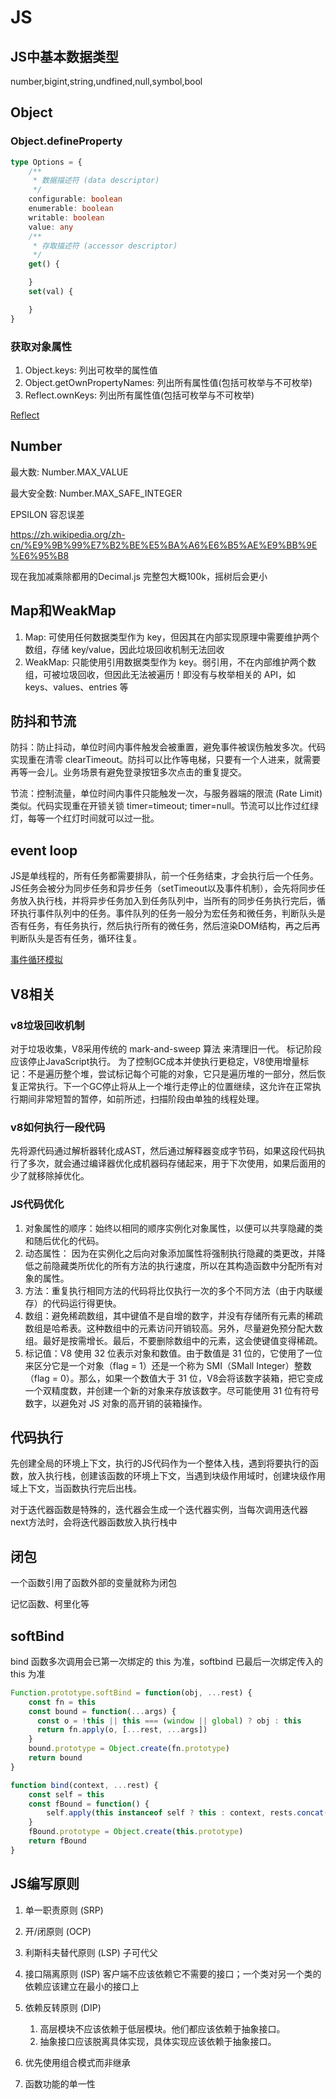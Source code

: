 # JS

## JS中基本数据类型

number,bigint,string,undfined,null,symbol,bool

## Object

### Object.defineProperty

```ts
type Options = {
    /**
     * 数据描述符 (data descriptor)
     */
    configurable: boolean
    enumerable: boolean
    writable: boolean
    value: any
    /**
     * 存取描述符 (accessor descriptor)
     */
    get() {

    }
    set(val) {

    }
}
```

### 获取对象属性

1. Object.keys: 列出可枚举的属性值
2. Object.getOwnPropertyNames: 列出所有属性值(包括可枚举与不可枚举)
3. Reflect.ownKeys: 列出所有属性值(包括可枚举与不可枚举)

[Reflect](https://developer.mozilla.org/zh-CN/docs/Web/JavaScript/Reference/Global_Objects/Reflect)

## Number

最大数: Number.MAX_VALUE

最大安全数: Number.MAX_SAFE_INTEGER

EPSILON 容忍误差

<https://zh.wikipedia.org/zh-cn/%E9%9B%99%E7%B2%BE%E5%BA%A6%E6%B5%AE%E9%BB%9E%E6%95%B8>

现在我加减乘除都用的Decimal.js 完整包大概100k，摇树后会更小

## Map和WeakMap

1. Map: 可使用任何数据类型作为 key，但因其在内部实现原理中需要维护两个数组，存储 key/value，因此垃圾回收机制无法回收
2. WeakMap: 只能使用引用数据类型作为 key。弱引用，不在内部维护两个数组，可被垃圾回收，但因此无法被遍历！即没有与枚举相关的 API，如 keys、values、entries 等

## 防抖和节流

防抖：防止抖动，单位时间内事件触发会被重置，避免事件被误伤触发多次。代码实现重在清零 clearTimeout。防抖可以比作等电梯，只要有一个人进来，就需要再等一会儿。业务场景有避免登录按钮多次点击的重复提交。

节流：控制流量，单位时间内事件只能触发一次，与服务器端的限流 (Rate Limit) 类似。代码实现重在开锁关锁 timer=timeout; timer=null。节流可以比作过红绿灯，每等一个红灯时间就可以过一批。

## event loop

JS是单线程的，所有任务都需要排队，前一个任务结束，才会执行后一个任务。JS任务会被分为同步任务和异步任务（setTimeout以及事件机制），会先将同步任务放入执行栈，并将异步任务加入到任务队列中，当所有的同步任务执行完后，循环执行事件队列中的任务。事件队列的任务一般分为宏任务和微任务，判断队头是否有任务，有任务执行，然后执行所有的微任务，然后渲染DOM结构，再之后再判断队头是否有任务，循环往复。

[事件循环模拟](http://latentflip.com/loupe/?code=c2V0VGltZW91dChmdW5jdGlvbigpewogICAgY29uc29sZS5sb2coJzEnKQp9LDApOwoKbmV3oCBQcm9taXNlKGZ1bmN0aW9uKHJlc29sdmUpewoKoCBjb25zb2xlLmxvZygnMicpOwoKoCByZXNvbHZlKCk7Cgp9KS50aGVuKGZ1bmN0aW9uKCl7Cgpjb25zb2xlLmxvZygnMycpCgp9KTsKCmNvbnNvbGUubG9nKCc0Jyk7Cg%3D%3D!!!PGJ1dHRvbj5DbGljayBtZSE8L2J1dHRvbj4%3D)

## V8相关

### v8垃圾回收机制

对于垃圾收集，V8采用传统的 mark-and-sweep 算法 来清理旧一代。 标记阶段应该停止JavaScript执行。 为了控制GC成本并使执行更稳定，V8使用增量标记：不是遍历整个堆，尝试标记每个可能的对象，它只是遍历堆的一部分，然后恢复正常执行。下一个GC停止将从上一个堆行走停止的位置继续，这允许在正常执行期间非常短暂的暂停，如前所述，扫描阶段由单独的线程处理。

### v8如何执行一段代码

先将源代码通过解析器转化成AST，然后通过解释器变成字节码，如果这段代码执行了多次，就会通过编译器优化成机器码存储起来，用于下次使用，如果后面用的少了就移除掉优化。

### JS代码优化

1. 对象属性的顺序：始终以相同的顺序实例化对象属性，以便可以共享隐藏的类和随后优化的代码。
2. 动态属性： 因为在实例化之后向对象添加属性将强制执行隐藏的类更改，并降低之前隐藏类所优化的所有方法的执行速度，所以在其构造函数中分配所有对象的属性。
3. 方法：重复执行相同方法的代码将比仅执行一次的多个不同方法（由于内联缓存）的代码运行得更快。
4. 数组：避免稀疏数组，其中键值不是自增的数字，并没有存储所有元素的稀疏数组是哈希表。这种数组中的元素访问开销较高。另外，尽量避免预分配大数组。最好是按需增长。最后，不要删除数组中的元素，这会使键值变得稀疏。
5. 标记值：V8 使用 32 位表示对象和数值。由于数值是 31 位的，它使用了一位来区分它是一个对象（flag = 1）还是一个称为 SMI（SMall Integer）整数（flag = 0）。那么，如果一个数值大于 31 位，V8会将该数字装箱，把它变成一个双精度数，并创建一个新的对象来存放该数字。尽可能使用 31 位有符号数字，以避免对 JS 对象的高开销的装箱操作。

## 代码执行

先创建全局的环境上下文，执行的JS代码作为一个整体入栈，遇到将要执行的函数，放入执行栈，创建该函数的环境上下文，当遇到块级作用域时，创建块级作用域上下文，当函数执行完后出栈。

对于迭代器函数是特殊的，迭代器会生成一个迭代器实例，当每次调用迭代器next方法时，会将迭代器函数放入执行栈中

## 闭包

一个函数引用了函数外部的变量就称为闭包

记忆函数、柯里化等

## softBind

bind 函数多次调用会已第一次绑定的 this 为准，softbind 已最后一次绑定传入的 this 为准

```js
Function.prototype.softBind = function(obj, ...rest) {
    const fn = this
    const bound = function(...args) {
      const o = !this || this === (window || global) ? obj : this
      return fn.apply(o, [...rest, ...args])
    }
    bound.prototype = Object.create(fn.prototype)
    return bound
}
```

```js
function bind(context, ...rest) {
    const self = this
    const fBound = function() {
        self.apply(this instanceof self ? this : context, rests.concat(Array.prototype.slice.call(arguments)))
    }
    fBound.prototype = Object.create(this.prototype)
    return fBound
}
```

## JS编写原则

1. 单一职责原则 (SRP)
2. 开/闭原则 (OCP)
3. 利斯科夫替代原则 (LSP) 子可代父
4. 接口隔离原则 (ISP) 客户端不应该依赖它不需要的接口；一个类对另一个类的依赖应该建立在最小的接口上
5. 依赖反转原则 (DIP)

    1. 高层模块不应该依赖于低层模块。他们都应该依赖于抽象接口。
    2. 抽象接口应该脱离具体实现，具体实现应该依赖于抽象接口。

6. 优先使用组合模式而非继承
7. 函数功能的单一性

